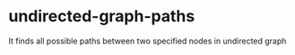 # undirected-graph-paths
It finds all possible paths between two specified nodes in undirected graph
